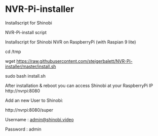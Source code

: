 # NVR-Pi-installer
Installscript for Shinobi

NVR-Pi-install script

Installscript for Shinobi NVR on RaspberryPi (with Raspian 9 lite)

cd /tmp

wget https://raw.githubusercontent.com/steigerbalett/NVR-Pi-installer/master/install.sh

sudo bash install.sh


After installation & reboot you can access Shinobi at your RaspberryPi IP http://nvrpi:8080

Add an new User to Shinobi:

http://nvrpi:8080/super

Username : admin@shinobi.video

Password : admin
